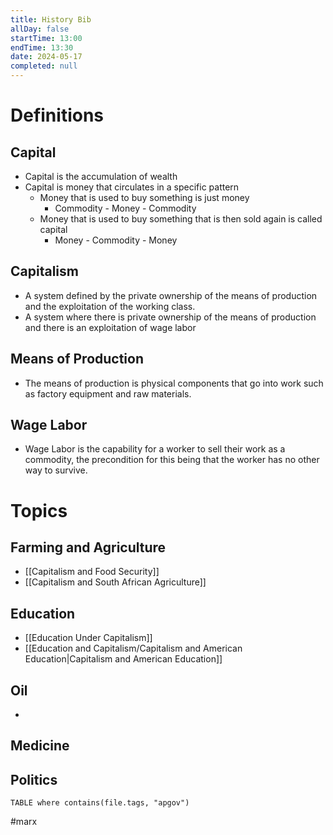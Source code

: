 ```yaml
---
title: History Bib
allDay: false
startTime: 13:00
endTime: 13:30
date: 2024-05-17
completed: null
---
```

# Definitions
## Capital
- Capital is the accumulation of wealth
- Capital is money that circulates in a specific pattern
	- Money that is used to buy something is just money
		- Commodity - Money - Commodity
	- Money that is used to buy something that is then sold again is called capital
		- Money - Commodity - Money
## Capitalism
- A system defined by the private ownership of the means of production and the exploitation of the working class.
- A system where there is private ownership of the means of production and there is an exploitation of wage labor
## Means of Production 
- The means of production is physical components that go into work such as factory equipment and raw materials.
## Wage Labor
- Wage Labor is the capability for a worker to sell their work as a commodity, the precondition for this being that the worker has no other way to survive.

# Topics
## Farming and Agriculture
- [[Capitalism and Food Security]]
- [[Capitalism and South African Agriculture]]
## Education
- [[Education Under Capitalism]]
- [[Education and Capitalism/Capitalism and American Education|Capitalism and American Education]]
## Oil
- 
## Medicine
## Politics

```dataview
TABLE where contains(file.tags, "apgov") 
```

#marx